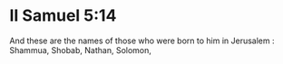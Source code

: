 # II Samuel 5:14

And these are the names of those who were born to him in Jerusalem : Shammua, Shobab, Nathan, Solomon,
